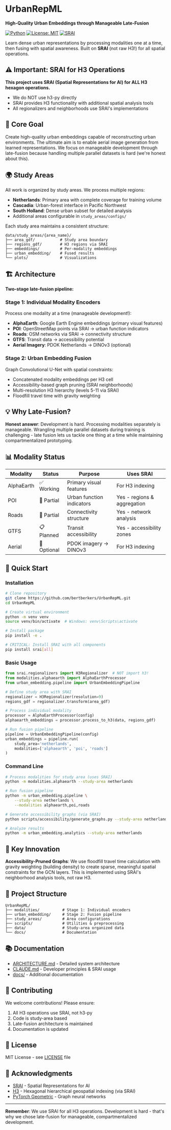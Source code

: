 # UrbanRepML

**High-Quality Urban Embeddings through Manageable Late-Fusion**

[![Python](https://img.shields.io/badge/python-3.8%2B-blue)](https://www.python.org/downloads/)
[![License: MIT](https://img.shields.io/badge/License-MIT-yellow.svg)](https://opensource.org/licenses/MIT)
[![SRAI](https://img.shields.io/badge/Spatial-SRAI-green)](https://github.com/kraina-ai/srai)

Learn dense urban representations by processing modalities one at a time, then fusing with spatial awareness. Built on **SRAI** (not raw H3!) for all spatial operations.

## ⚠️ Important: SRAI for H3 Operations

**This project uses SRAI (Spatial Representations for AI) for ALL H3 hexagon operations.**
- We do NOT use h3-py directly
- SRAI provides H3 functionality with additional spatial analysis tools
- All regionalizers and neighborhoods use SRAI's implementations

## 🎯 Core Goal

Create high-quality urban embeddings capable of reconstructing urban environments. The ultimate aim is to enable aerial image generation from learned representations. We focus on manageable development through late-fusion because handling multiple parallel datasets is hard (we're honest about this).

## 🌍 Study Areas

All work is organized by study areas. We process multiple regions:

- **Netherlands**: Primary area with complete coverage for training volume
- **Cascadia**: Urban-forest interface in Pacific Northwest
- **South Holland**: Dense urban subset for detailed analysis
- Additional areas configurable in `study_areas/configs/`

Each study area maintains a consistent structure:
```
data/study_areas/{area_name}/
├── area_gdf/           # Study area boundary
├── regions_gdf/        # H3 regions via SRAI
├── embeddings/         # Per-modality embeddings
├── urban_embedding/    # Fused results
└── plots/              # Visualizations
```

## 🏗️ Architecture

**Two-stage late-fusion pipeline:**

### Stage 1: Individual Modality Encoders
Process one modality at a time (manageable development!):
- **AlphaEarth**: Google Earth Engine embeddings (primary visual features)
- **POI**: OpenStreetMap points via SRAI → urban function indicators
- **Roads**: OSM networks via SRAI → connectivity structure
- **GTFS**: Transit data → accessibility potential
- **Aerial Imagery**: PDOK Netherlands → DINOv3 (optional)

### Stage 2: Urban Embedding Fusion
Graph Convolutional U-Net with spatial constraints:
- Concatenated modality embeddings per H3 cell
- Accessibility-based graph pruning (SRAI neighborhoods)
- Multi-resolution H3 hierarchy (levels 5-11 via SRAI)
- Floodfill travel time with gravity weighting

## 💡 Why Late-Fusion?

**Honest answer**: Development is hard. Processing modalities separately is manageable. Wrangling multiple parallel datasets during training is challenging - late fusion lets us tackle one thing at a time while maintaining compartmentalized prototyping.

## 📊 Modality Status

| Modality | Status | Purpose | Uses SRAI |
|----------|--------|---------|-----------|
| AlphaEarth | ✅ Working | Primary visual features | For H3 indexing |
| POI | 🚧 Partial | Urban function indicators | Yes - regions & aggregation |
| Roads | 🚧 Partial | Connectivity structure | Yes - network analysis |
| GTFS | 📋 Planned | Transit accessibility | Yes - accessibility zones |
| Aerial | 🔧 Optional | PDOK imagery → DINOv3 | For H3 indexing |

## 🚀 Quick Start

### Installation

```bash
# Clone repository
git clone https://github.com/bertberkers/UrbanRepML.git
cd UrbanRepML

# Create virtual environment
python -m venv venv
source venv/bin/activate  # Windows: venv\Scripts\activate

# Install package
pip install -e .

# CRITICAL: Install SRAI with all components
pip install srai[all]
```

### Basic Usage

```python
from srai.regionalizers import H3Regionalizer  # NOT import h3!
from modalities.alphaearth import AlphaEarthProcessor
from urban_embedding.pipeline import UrbanEmbeddingPipeline

# Define study area with SRAI
regionalizer = H3Regionalizer(resolution=9)
regions_gdf = regionalizer.transform(area_gdf)

# Process individual modality
processor = AlphaEarthProcessor(config)
alphaearth_embeddings = processor.process_to_h3(data, regions_gdf)

# Run fusion pipeline
pipeline = UrbanEmbeddingPipeline(config)
urban_embeddings = pipeline.run(
    study_area='netherlands',
    modalities=['alphaearth', 'poi', 'roads']
)
```

### Command Line

```bash
# Process modalities for study area (uses SRAI)
python -m modalities.alphaearth --study-area netherlands

# Run fusion pipeline
python -m urban_embedding.pipeline \
    --study-area netherlands \
    --modalities alphaearth,poi,roads

# Generate accessibility graphs (via SRAI)
python scripts/accessibility/generate_graphs.py --study-area netherlands

# Analyze results
python -m urban_embedding.analytics --study-area netherlands
```

## 🔑 Key Innovation

**Accessibility-Pruned Graphs**: We use floodfill travel time calculation with gravity weighting (building density) to create sparse, meaningful spatial constraints for the GCN layers. This is implemented using SRAI's neighborhood analysis tools, not raw H3.

## 📁 Project Structure

```
UrbanRepML/
├── modalities/          # Stage 1: Individual encoders
├── urban_embedding/     # Stage 2: Fusion pipeline
├── study_areas/         # Area configurations
├── scripts/             # Utilities & preprocessing
├── data/                # Study-area organized data
└── docs/                # Documentation
```

## 📚 Documentation

- [ARCHITECTURE.md](ARCHITECTURE.md) - Detailed system architecture
- [CLAUDE.md](CLAUDE.md) - Developer principles & SRAI usage
- [docs/](docs/) - Additional documentation

## 🤝 Contributing

We welcome contributions! Please ensure:
1. All H3 operations use SRAI, not h3-py
2. Code is study-area based
3. Late-fusion architecture is maintained
4. Documentation is updated

## 📜 License

MIT License - see [LICENSE](LICENSE) file

## 🙏 Acknowledgments

- [SRAI](https://github.com/kraina-ai/srai) - Spatial Representations for AI
- [H3](https://h3geo.org/) - Hexagonal hierarchical geospatial indexing (via SRAI)
- [PyTorch Geometric](https://pytorch-geometric.readthedocs.io/) - Graph neural networks

---

**Remember**: We use SRAI for all H3 operations. Development is hard - that's why we chose late-fusion for manageable, compartmentalized development.